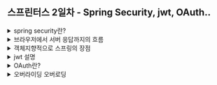 ## 스프린터스 2일차 - Spring Security, jwt, OAuth..
<details>
<summary>spring security란?</summary>
<div markdown="1">
스프링 시큐리티는 스프링 기반 어플리케이션의 보안을 담당하는 스프링 프레임 워크입니다. 보안과 관련한 많은 옵션들을 제공해주기 때문에
보안관련 로직을 별도로 작성할 필요가 없다는 장점이 있습니다.
</div>
</details>
<details>
<summary>브라우저에서 서버 응답까지의 흐름</summary>
<div markdown="1">
사용자가 브라우저에서 요청을 하면, 브라우저가 url을 파싱합니다. 이 때, 어떤 프로토콜인지 url인지, 포트로 요청할 것인지 해석 및 분석합니다.
DNS를 조회 후 IP주소를 받아옵니다. 그 후에 HTTP 요청 메세지를 생성하고, Socket라이브러리를 통해서 TCP/IP계층에 전달합니다.
SYN-ACK 과정을 통해서 서버와 잘 연결이 되면 패킷이 생성되고 http 메세지가 패킷에 실려서 서버에 전달됩니다. 서버는 패킷을 받으면 내부 http 메서드를 해석 후
정보에 맞는 동작을 하여 데이터를 처리 한 뒤에 HTTP 응답 메세지를 생성 후 다시 클라이언트에 넘겨줍니다. 이 후 클라이언트는 응답 메세지를 받아 동작을 합니다.
</div>
</details>
<details>
<summary>객체지향적으로 스프링의 장점</summary>
<div markdown="1">
스프링프레임워크의 객체지향적 장점은 의존성 주입을 통한 제어의 역전으로, 다형성을 가능하게 하는 부분이라고 생각합니다.
다형성은 결국 클라이언트의 변경 없이 서버의 구현 기능을 유연하게 변경하는 것인데, 이 의존관계를 개발자가 직접 설계하는 것이 아닌 
스프링 컨테이너가 의존 관계와 의존성 주입을 진행해줍니다. 이를 통해 SOLID 원칙인 개방-폐쇄 원칙과 의존성 역전 원칙을 지킬 수 있고,
클라이언트단의 코드 변경 없이 기능 확장을 가능하게끔 합니다.
** 변경 필요,, 

</div>
</details>
<details>
<summary>jwt 설명</summary>
<div markdown="1">
jwt는 Json web Token의 약자로 정보 수신, 송신자간의 정보를 json 객체로 안전하게 전송하기 위한 개방형 표준입니다.
주로 jwt는 권한부여나 정보교환에 있어서 유용하게 사용될 수 있습니다. 헤더, 페이로드, 서명 이렇게 3부분으로 되어 있으며,
헤더에는 토큰 유형과, 서명 알고리즘이 들어있고, 페이로드에는 엔티티나 추가 데이터에 대한 클레임이 들어갈 수 있습니다. 
마지막 부분인 서명은 메세지의 위변조에 사용되며, 비밀키로 서명된 토큰의 경우 송신자도 확인할 수 있습니다. 
</div>
</details>
<details>
<summary>OAuth란?</summary>
<div markdown="1">
OAuth는 인증을 위한 오픈 스탠다드 프로토콜로, 인터넷 사용자들이 비밀번호를 웹사이트에 제공하는 대신 써드파티(구글, 페이스북 등)을 통해 접근 권한을 부여할 수 있는
수단으로서 사용하는 개방형 표준입니다. OAuth는 인증 뿐만 아니라 인가에 대한 권한도 함께 가지고 있어, api를 호출할 수 있는 권한까지도 함께 체크합니다.
</div>
</details>
<details>
<summary>오버라이딩 오버로딩</summary>
<div markdown="1">
오버로딩은 동일한 메소드 명이지만 파라미터나, 타입을 다르게 설정해서 다른 메소드 처럼 사용하는 것을 말합니다. 오버라이딩은 부모 클래스의 메소드를 자식 클래스에서
상속받아서 동일한 메소드이지만 재정의해서 사용하는 것을 말합니다. 
</div>
</details>
